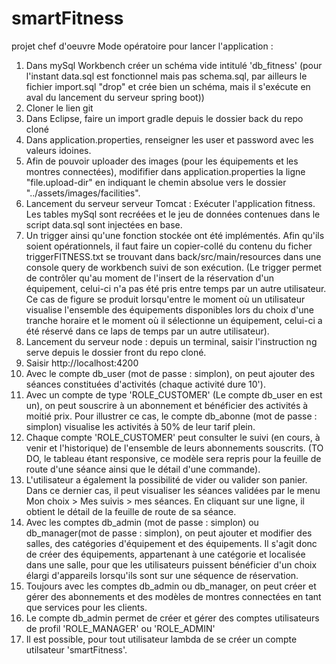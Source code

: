 # smartFitness
projet chef d'oeuvre
Mode opératoire pour lancer l'application :
1. Dans mySql Workbench créer un schéma vide intitulé 'db_fitness' (pour l'instant data.sql est fonctionnel mais pas schema.sql, par ailleurs le fichier import.sql "drop" et crée bien un schéma, mais il s'exécute en aval du lancement du serveur spring boot))
2. Cloner le lien git
3. Dans Eclipse, faire un import gradle depuis le dossier back du repo cloné
4. Dans application.properties, renseigner les user et password avec les valeurs idoines.
5. Afin de pouvoir uploader des images (pour les équipements et les montres connectées), modififier dans application.properties la ligne "file.upload-dir" en indiquant le chemin absolue vers le dossier "../assets/images/facilities".
6. Lancement du serveur serveur Tomcat : Exécuter l'application fitness. Les tables mySql sont recréées et le jeu de données contenues dans le script data.sql sont injectées en base.
7. Un trigger ainsi qu'une fonction stockée ont été implémentés. Afin qu'ils soient opérationnels, il faut faire un copier-collé du contenu du ficher triggerFITNESS.txt se trouvant dans back/src/main/resources dans une console query de workbench suivi de son exécution. (Le trigger permet de contrôler qu'au moment de l'insert de la réservation d'un équipement, celui-ci n'a pas été pris entre temps par un autre utilisateur. Ce cas de figure se produit lorsqu'entre le moment où un utilisateur visualise l'ensemble des équipements disponibles lors du choix d'une tranche horaire et le moment où il sélectionne un équipement, celui-ci a été réservé dans ce laps de temps par un autre utilisateur). 
8. Lancement du serveur node : depuis un terminal, saisir l'instruction ng serve depuis le dossier front du repo cloné.
9. Saisir http://localhost:4200
10. Avec le compte db_user (mot de passe : simplon), on peut ajouter des séances constituées d'activités (chaque activité dure 10').
11. Avec un compte de type 'ROLE_CUSTOMER' (Le compte db_user en est un), on peut souscrire à un abonnement et bénéficier des activités à moitié prix. Pour illustrer ce cas, le compte db_abonne (mot de passe : simplon) visualise les activités à 50% de leur tarif plein.
12. Chaque compte 'ROLE_CUSTOMER' peut consulter le suivi (en cours, à venir et l'historique) de l'ensemble de leurs abonnements souscrits. (TO DO, le tableau étant responsive, ce modèle sera repris pour la feuille de route d'une séance ainsi que le détail d'une commande).
13. L'utilisateur a également la possibilité de vider ou valider son panier. Dans ce dernier cas, il peut visualiser les séances validées par le menu Mon choix > Mes suivis > mes séances. En cliquant sur une ligne, il obtient le détail de la feuille de route de sa séance.
14. Avec les comptes db_admin (mot de passe : simplon) ou db_manager(mot de passe : simplon), on peut ajouter et modifier des salles, des catégories d'équipement et des équipements. Il s'agit donc de créer des équipements, appartenant à une catégorie et localisée dans une salle,  pour que les utilisateurs puissent bénéficier d'un choix élargi d'appareils lorsqu'ils sont sur une séquence de réservation.
15. Toujours avec les comptes db_admin ou db_manager, on peut créer et gérer des abonnements et des modèles de montres connectées en tant que services pour les clients.
16. Le compte db_admin permet de créer et gérer des comptes utilisateurs de profil 'ROLE_MANAGER' ou 'ROLE_ADMIN'
17. Il est possible, pour tout utilisateur lambda de se créer un compte utilsateur 'smartFitness'.
